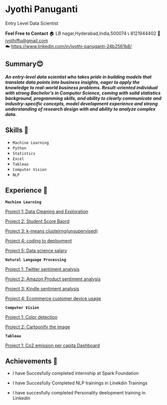 # Jyothi Panuganti
Entry Level Data Scientist

**Feel Free to  Contact**
🏠 LB nagar,Hyderabad,India,500074  📞 8121944402  📧 jyothiffu@gmail.com  
☁️ https://www.linkedin.com/in/jyothi-panuganti-24b2561b8/ 


## Summary😊
##### An entry-level data scientist who takes pride in building models that translate data points into business insights, eager to apply the knowledge to real-world business problems. Result-oriented individual with strong Bachelor’s in Computer Science, coming with solid statistics background, programming skills, and ability to clearly communicate and industry-specific concepts, model development experience and strong understanding of research design with and ability to analyze complex data.

## Skills 📘

- `Machine Learning`    
- `Python`  
- `Statistics` 
- `Excel`   
- `Tableau`   
- `Computer Vision`   
- `NLP`

## Experience 👔 

**`Machine Learning`**

[Project 1: Data Cleaning and Exploration](https://github.com/Jyothif/Superhero_Data_Exploration)[](https://github.com/Jyothif/Heart-Disease-)

[Project 2: Student Score Baord](https://github.com/Jyothif/Predicting-_Student-Score_Linear-Regression)

[Project 3: k-means clusteirng(unsupervised)](https://github.com/Jyothif/k-means-clustering_iris-dataset)

[Project 4: coding to deployment](https://github.com/Jyothif/Carsales_Prediction)

[Project 5: Data science salary](https://github.com/Jyothif/Data_science_salary_Project)


**`Natural Language Processing`**

[Project 1: Twitter sentiment analysis](https://github.com/Jyothif/NLP-Twitter-sentiment-analysis)

[Project 2: Amazon Product sentiment analysis](https://github.com/Jyothif/Amazon_products_sentiment_analysis)

[Project 3: Kindle sentiment analysis](https://github.com/Jyothif/Kindle-Sentiment-Analysis)

[Project 4: Ecommerce customer device usage](https://github.com/Jyothif/Ecommerce-customer-device-usage_LR)

**`Computer Vision`**

[Project 1: Color detection ](https://github.com/Jyothif/Color_detection_Using_Opencv)

[Project 2: Cartoonify the image](https://github.com/Jyothif/cartoonify_image)

**`Tableau`**

[Project 1: Co2 emission per capita Dashboard](https://public.tableau.com/profile/jyothi6894#!/vizhome/CO2emissionpercapita_15725840185790/Dashboard1)

## Achievements 🚀

* I have Succesfully completed internship at Spark Foundation


* I have Succesfully Completed NLP trainings in Linekdin Trainings


* I have succesfully completed Personality deelopment training in Linkedin









